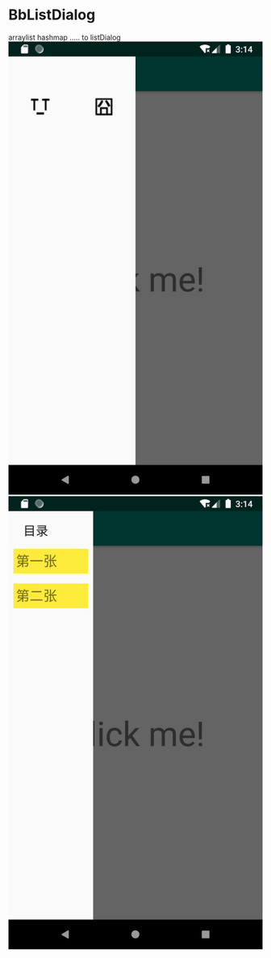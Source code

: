 # BbListDialog
arraylist hashmap ..... to listDialog
![show](https://github.com/ioveBean/BbListDialog/blob/master/Screenshot_1575645274.png)
![show](https://github.com/ioveBean/BbListDialog/blob/master/Screenshot_1575645288.png)
